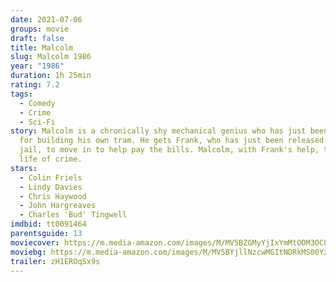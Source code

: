 ```yaml
---
date: 2021-07-06
groups: movie
draft: false
title: Malcolm
slug: Malcolm 1986
year: "1986"
duration: 1h 25min
rating: 7.2
tags:
  - Comedy
  - Crime
  - Sci-Fi
story: Malcolm is a chronically shy mechanical genius who has just been fired
  for building his own tram. He gets Frank, who has just been released from
  jail, to move in to help pay the bills. Malcolm, with Frank's help, turns to a
  life of crime.
stars:
  - Colin Friels
  - Lindy Davies
  - Chris Haywood
  - John Hargreaves
  - Charles 'Bud' Tingwell
imdbid: tt0091464
parentsguide: 13
moviecover: https://m.media-amazon.com/images/M/MV5BZGMyYjIxYmMtODM3OC00MjFmLTk5YzMtY2VkYTRkNGQ0YTU5XkEyXkFqcGdeQXVyNjMwMjk0MTQ@._V1_FMjpg_UX620_.jpg
moviebg: https://m.media-amazon.com/images/M/MV5BYjllNzcwMGItNDRkMS00Yzk2LTg0YTUtMWUxOGQ5MDQ5YzVjXkEyXkFqcGdeQXVyMjUyNDk2ODc@._V1_FMjpg_UX1280_.jpg
trailer: zH1EROqSx9s
---
```

